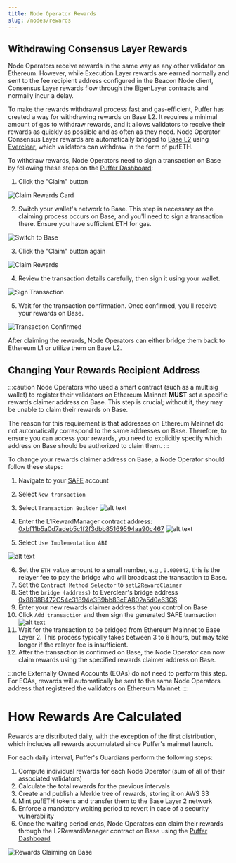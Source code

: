 ```yaml
---
title: Node Operator Rewards
slug: /nodes/rewards
---
```

## Withdrawing Consensus Layer Rewards

Node Operators receive rewards in the same way as any other validator on Ethereum. However, while Execution Layer rewards are earned normally and sent to the fee recipient address configured in the Beacon Node client, Consensus Layer rewards flow through the EigenLayer contracts and normally incur a delay. 

To make the rewards withdrawal process fast and gas-efficient, Puffer has created a way for withdrawing rewards on Base L2. It requires a minimal amount of gas to withdraw rewards, and it allows validators to receive their rewards as quickly as possible and as often as they need. Node Operator Consensus Layer rewards are automatically bridged to [Base L2](https://www.base.org/) using [Everclear](https://bridge.connext.network/), which validators can withdraw in the form of pufETH.

To withdraw rewards, Node Operators need to sign a transaction on Base by following these steps on the [Puffer Dashboard](https://launchpad.puffer.fi/Dashboard):

1. Click the "Claim" button

![Claim Rewards Card](../static/img/noop-rewards-1.png)

2. Switch your wallet's network to Base. This step is necessary as the claiming process occurs on Base, and you'll need to sign a transaction there. Ensure you have sufficient ETH for gas.

![Switch to Base](../static/img/noop-rewards-2.png)

3. Click the "Claim" button again

![Claim Rewards](../static/img/noop-rewards-3.png)

4. Review the transaction details carefully, then sign it using your wallet.

![Sign Transaction](../static/img/noop-rewards-4.png)

5. Wait for the transaction confirmation. Once confirmed, you'll receive your rewards on Base.

![Transaction Confirmed](../static/img/noop-rewards-5.png)

After claiming the rewards, Node Operators can either bridge them back to Ethereum L1 or utilize them on Base L2.

## Changing Your Rewards Recipient Address

:::caution
Node Operators who used a smart contract (such as a multisig wallet) to register their validators on Ethereum Mainnet **MUST** set a specific rewards claimer address on Base. This step is crucial; without it, they may be unable to claim their rewards on Base.

The reason for this requirement is that addresses on Ethereum Mainnet do not automatically correspond to the same addresses on Base. Therefore, to ensure you can access your rewards, you need to explicitly specify which address on Base should be authorized to claim them.
:::

To change your rewards claimer address on Base, a Node Operator should follow these steps:

1. Navigate to your [SAFE](https://app.safe.global) account
2. Select `New transaction`
3. Select `Transaction Builder`
![alt text](../static/img/change-address-23.png)
4. Enter the L1RewardManager contract address: [0xbf11b5a0d7adeb5c1f2f3dbb85169594aa90c467](https://etherscan.io/address/0xbf11b5a0d7adeb5c1f2f3dbb85169594aa90c467)
![alt text](../static/img/change-address-4.png)

5. Select `Use Implementation ABI`

![alt text](../static/img/change-address-5.png)

6. Set the `ETH value` amount to a small number, e.g., `0.000042`, this is the relayer fee to pay the bridge who will broadcast the transaction to Base.
7. Set the `Contract Method Selector` to `setL2RewardClaimer`
8. Set the `bridge (address)` to Everclear's bridge address [0x8898B472C54c31894e3B9bb83cEA802a5d0e63C6](https://etherscan.io/address/0x8898b472c54c31894e3b9bb83cea802a5d0e63c6)
9. Enter your new rewards claimer address that you control on Base
10. Click `Add transaction` and then sign the generated SAFE transaction
![alt text](../static/img/change-address-678910.png)
11. Wait for the transaction to be bridged from Ethereum Mainnet to Base Layer 2. This process typically takes between 3 to 6 hours, but may take longer if the relayer fee is insufficient.
12. After the transaction is confirmed on Base, the Node Operator can now claim rewards using the specified rewards claimer address on Base.

:::note
Externally Owned Accounts (EOAs) do not need to perform this step. For EOAs, rewards will automatically be sent to the same Node Operators address that registered the validators on Ethereum Mainnet.
:::

# How Rewards Are Calculated

Rewards are distributed daily, with the exception of the first distribution, which includes all rewards accumulated since Puffer's mainnet launch.

For each daily interval, Puffer's Guardians perform the following steps:
1. Compute individual rewards for each Node Operator (sum of all of their associated validators)
2. Calculate the total rewards for the previous intervals
3. Create and publish a Merkle tree of rewards, storing it on AWS S3
4. Mint pufETH tokens and transfer them to the Base Layer 2 network
5. Enforce a mandatory waiting period to revert in case of a security vulnerability
6. Once the waiting period ends, Node Operators can claim their rewards through the L2RewardManager contract on Base using the [Puffer Dashboard](https://launchpad.puffer.fi/Dashboard)

![Rewards Claiming on Base](../static/img/fwr.png)
